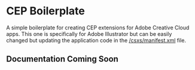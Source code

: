 # CEP Boilerplate
A simple boilerplate for creating CEP extensions for Adobe Creative Cloud apps. This one is specifically for Adobe Illustrator but can be easily changed but updating the application code in the [/csxs/manifest.xml](/csxs/manifest.xml) file.

## Documentation Coming Soon

